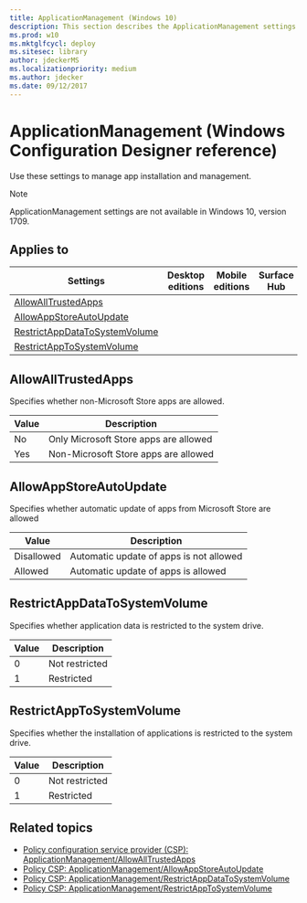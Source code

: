 ```yaml
---
title: ApplicationManagement (Windows 10)
description: This section describes the ApplicationManagement settings that you can configure in provisioning packages for Windows 10 using Windows Configuration Designer.
ms.prod: w10
ms.mktglfcycl: deploy
ms.sitesec: library
author: jdeckerMS
ms.localizationpriority: medium
ms.author: jdecker
ms.date: 09/12/2017
---
```


# ApplicationManagement (Windows Configuration Designer reference)

Use these settings to manage app installation and management.

>[!NOTE]
>ApplicationManagement settings are not available in Windows 10, version 1709.

## Applies to

| Settings | Desktop editions | Mobile editions | Surface Hub | HoloLens | IoT Core |
| --- | :---: | :---: | :---: | :---: | :---: |
| [AllowAllTrustedApps](#allowalltrustedapps) |  |  |  |  | X |
| [AllowAppStoreAutoUpdate](#allowappstoreautoupdate) |  |   |  |   |  X |
| [RestrictAppDataToSystemVolume](#restrictappdatatosystemvolume) |  |   |  |   |  X |
| [RestrictAppToSystemVolume](#restrictapptosystemvolume) |  |  |  |  | X |

## AllowAllTrustedApps

Specifies whether non-Microsoft Store apps are allowed.

| Value | Description |
| --- | --- |
| No | Only Microsoft Store apps are allowed  |
| Yes  | Non-Microsoft Store apps are allowed  |

## AllowAppStoreAutoUpdate

Specifies whether automatic update of apps from Microsoft Store are allowed

| Value | Description |
| --- | --- |
| Disallowed  | Automatic update of apps is not allowed  |
| Allowed | Automatic update of apps is allowed |


## RestrictAppDataToSystemVolume

Specifies whether application data is restricted to the system drive.

| Value | Description |
| --- | --- |
| 0  | Not restricted  |
| 1 | Restricted |


## RestrictAppToSystemVolume

Specifies whether the installation of applications is restricted to the system drive.

| Value | Description |
| --- | --- |
| 0  | Not restricted  |
| 1 | Restricted |

## Related topics

- [Policy configuration service provider (CSP): ApplicationManagement/AllowAllTrustedApps](https://msdn.microsoft.com/windows/hardware/commercialize/customize/mdm/policy-configuration-service-provider#applicationmanagement-allowalltrustedapps)
- [Policy CSP: ApplicationManagement/AllowAppStoreAutoUpdate](https://msdn.microsoft.com/windows/hardware/commercialize/customize/mdm/policy-configuration-service-provider#applicationmanagement-allowappstoreautoupdate)
- [Policy CSP: ApplicationManagement/RestrictAppDataToSystemVolume](https://msdn.microsoft.com/windows/hardware/commercialize/customize/mdm/policy-configuration-service-provider#applicationmanagement-restrictappdatatosystemvolume)
- [Policy CSP: ApplicationManagement/RestrictAppToSystemVolume](https://msdn.microsoft.com/windows/hardware/commercialize/customize/mdm/policy-configuration-service-provider#applicationmanagement-restrictapptosystemvolume)